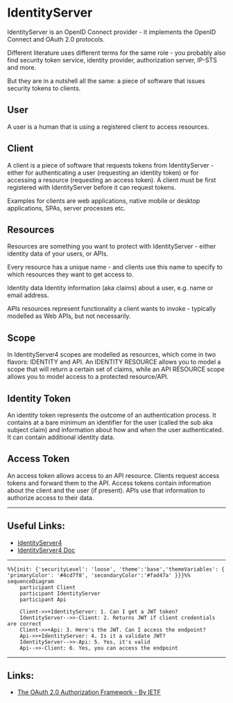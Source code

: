 # IdentityServer
IdentityServer is an OpenID Connect provider - it implements the OpenID Connect and OAuth 2.0 protocols.

Different literature uses different terms for the same role - you probably also find security token service, identity provider, authorization server, IP-STS and more.

But they are in a nutshell all the same: a piece of software that issues security tokens to clients.

## User
A user is a human that is using a registered client to access resources.

## Client
A client is a piece of software that requests tokens from IdentityServer - either for authenticating a user (requesting an identity token) or for accessing a resource (requesting an access token). A client must be first registered with IdentityServer before it can request tokens.

Examples for clients are web applications, native mobile or desktop applications, SPAs, server processes etc.

## Resources
Resources are something you want to protect with IdentityServer - either identity data of your users, or APIs.

Every resource has a unique name - and clients use this name to specify to which resources they want to get access to.

Identity data Identity information (aka claims) about a user, e.g. name or email address.

APIs resources represent functionality a client wants to invoke - typically modelled as Web APIs, but not necessarily.

## Scope
In IdentityServer4 scopes are modelled as resources, which come in two flavors: IDENTITY and API. 
An IDENTITY RESOURCE allows you to model a scope that will return a certain set of claims, while 
an API RESOURCE scope allows you to model access to a protected resource/API.

## Identity Token
An identity token represents the outcome of an authentication process. It contains at a bare minimum an identifier for the user (called the sub aka subject claim) and information about how and when the user authenticated. It can contain additional identity data.

## Access Token
An access token allows access to an API resource. Clients request access tokens and forward them to the API. Access tokens contain information about the client and the user (if present). APIs use that information to authorize access to their data.

---
## Useful Links:
- [IdentityServer4](https://identityserver.io/)
- [IdentityServer4 Doc](http://docs.identityserver.io/en/latest/index.html)
---
```mermaid
%%{init: {'securityLevel': 'loose', 'theme':'base','themeVariables': { 'primaryColor': '#4cd7f8', 'secondaryColor':'#fad47a' }}}%%
sequenceDiagram    
    participant Client
    participant IdentityServer
    participant Api

    Client->>+IdentityServer: 1. Can I get a JWT token?
    IdentityServer-->>-Client: 2. Returns JWT if client credentials are correct    
    Client->>+Api: 3. Here's the JWT. Can I access the endpoint?
    Api->>+IdentityServer: 4. Is it a validate JWT?
    IdentityServer-->>-Api: 5. Yes, it's valid    
    Api-->>-Client: 6. Yes, you can access the endpoint

```
---
## Links:
- [The OAuth 2.0 Authorization Framework - By IETF](https://datatracker.ietf.org/doc/html/rfc6749)

